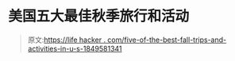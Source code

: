 # 美国五大最佳秋季旅行和活动

> 原文:[https://life hacker . com/five-of-the-best-fall-trips-and-activities-in-u-s-1849581341](https://lifehacker.com/five-of-the-best-fall-trips-and-activities-in-the-u-s-1849581341)